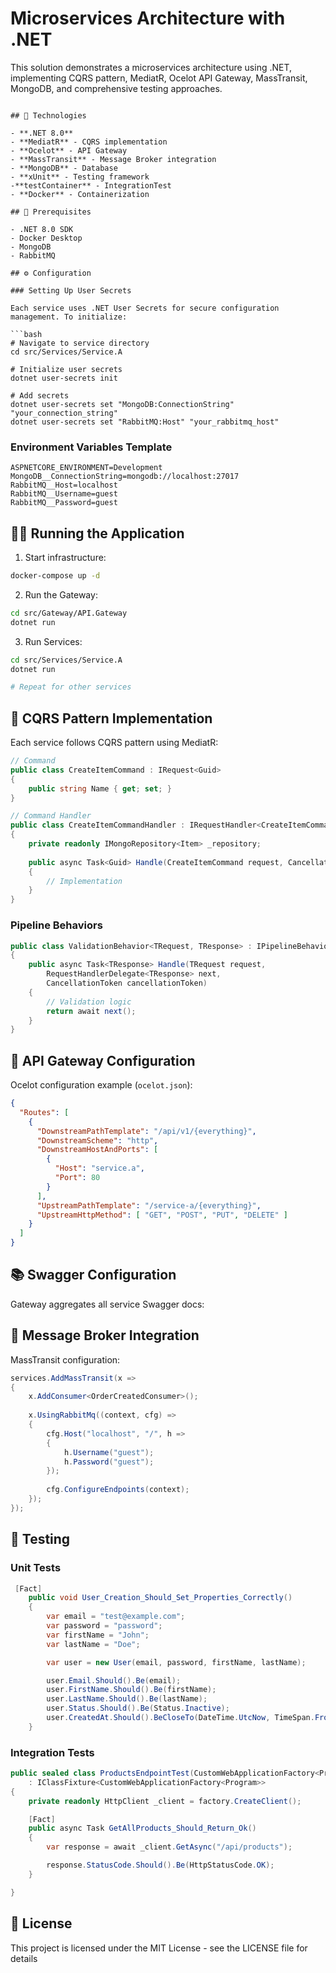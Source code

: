 # Microservices Architecture with .NET

This solution demonstrates a microservices architecture using .NET, implementing CQRS pattern, MediatR, Ocelot API Gateway, MassTransit, MongoDB, and comprehensive testing approaches.

```

## 🚀 Technologies

- **.NET 8.0**
- **MediatR** - CQRS implementation
- **Ocelot** - API Gateway
- **MassTransit** - Message Broker integration
- **MongoDB** - Database
- **xUnit** - Testing framework
-**testContainer** - IntegrationTest 
- **Docker** - Containerization

## 🔧 Prerequisites

- .NET 8.0 SDK
- Docker Desktop
- MongoDB
- RabbitMQ

## ⚙️ Configuration

### Setting Up User Secrets

Each service uses .NET User Secrets for secure configuration management. To initialize:

```bash
# Navigate to service directory
cd src/Services/Service.A

# Initialize user secrets
dotnet user-secrets init

# Add secrets
dotnet user-secrets set "MongoDB:ConnectionString" "your_connection_string"
dotnet user-secrets set "RabbitMQ:Host" "your_rabbitmq_host"
```

### Environment Variables Template
```env
ASPNETCORE_ENVIRONMENT=Development
MongoDB__ConnectionString=mongodb://localhost:27017
RabbitMQ__Host=localhost
RabbitMQ__Username=guest
RabbitMQ__Password=guest
```

## 🏃‍♂️ Running the Application

1. Start infrastructure:
```bash
docker-compose up -d
```

2. Run the Gateway:
```bash
cd src/Gateway/API.Gateway
dotnet run
```

3. Run Services:
```bash
cd src/Services/Service.A
dotnet run

# Repeat for other services
```

## 🎯 CQRS Pattern Implementation

Each service follows CQRS pattern using MediatR:

```csharp
// Command
public class CreateItemCommand : IRequest<Guid>
{
    public string Name { get; set; }
}

// Command Handler
public class CreateItemCommandHandler : IRequestHandler<CreateItemCommand, Guid>
{
    private readonly IMongoRepository<Item> _repository;
    
    public async Task<Guid> Handle(CreateItemCommand request, CancellationToken cancellationToken)
    {
        // Implementation
    }
}
```

### Pipeline Behaviors

```csharp
public class ValidationBehavior<TRequest, TResponse> : IPipelineBehavior<TRequest, TResponse>
{
    public async Task<TResponse> Handle(TRequest request, 
        RequestHandlerDelegate<TResponse> next, 
        CancellationToken cancellationToken)
    {
        // Validation logic
        return await next();
    }
}
```

## 🔌 API Gateway Configuration

Ocelot configuration example (`ocelot.json`):

```json
{
  "Routes": [
    {
      "DownstreamPathTemplate": "/api/v1/{everything}",
      "DownstreamScheme": "http",
      "DownstreamHostAndPorts": [
        {
          "Host": "service.a",
          "Port": 80
        }
      ],
      "UpstreamPathTemplate": "/service-a/{everything}",
      "UpstreamHttpMethod": [ "GET", "POST", "PUT", "DELETE" ]
    }
  ]
}
```

## 📚 Swagger Configuration

Gateway aggregates all service Swagger docs:

## 🔄 Message Broker Integration

MassTransit configuration:

```csharp
services.AddMassTransit(x =>
{
    x.AddConsumer<OrderCreatedConsumer>();
    
    x.UsingRabbitMq((context, cfg) =>
    {
        cfg.Host("localhost", "/", h =>
        {
            h.Username("guest");
            h.Password("guest");
        });
        
        cfg.ConfigureEndpoints(context);
    });
});
```

## 🧪 Testing

### Unit Tests

```csharp
 [Fact]
    public void User_Creation_Should_Set_Properties_Correctly()
    {
        var email = "test@example.com";
        var password = "password";
        var firstName = "John";
        var lastName = "Doe";

        var user = new User(email, password, firstName, lastName);

        user.Email.Should().Be(email);
        user.FirstName.Should().Be(firstName);
        user.LastName.Should().Be(lastName);
        user.Status.Should().Be(Status.Inactive);
        user.CreatedAt.Should().BeCloseTo(DateTime.UtcNow, TimeSpan.FromSeconds(1));
    }
```

### Integration Tests

```csharp
public sealed class ProductsEndpointTest(CustomWebApplicationFactory<Program> factory)
    : IClassFixture<CustomWebApplicationFactory<Program>>
{
    private readonly HttpClient _client = factory.CreateClient();

    [Fact]
    public async Task GetAllProducts_Should_Return_Ok()
    {
        var response = await _client.GetAsync("/api/products");

        response.StatusCode.Should().Be(HttpStatusCode.OK);
    }

}
```



## 📝 License

This project is licensed under the MIT License - see the LICENSE file for details
